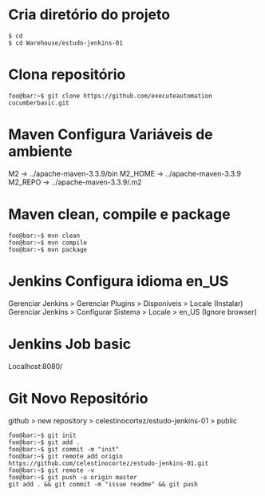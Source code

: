 # Cria diretório do projeto
```shell
$ cd
$ cd Warehouse/estudo-jenkins-01
```

# Clona repositório
```shell
foo@bar:~$ git clone https://github.com/executeautomation cucumberbasic.git
```

# Maven Configura Variáveis de ambiente
M2 -> ../apache-maven-3.3.9/bin
M2_HOME -> ../apache-maven-3.3.9
M2_REPO -> ../apache-maven-3.3.9/.m2

# Maven clean, compile e package
```
foo@bar:~$ mvn clean
foo@bar:~$ mvn compile 
foo@bar:~$ mvn package
```

# Jenkins Configura idioma en_US
Gerenciar Jenkins > Gerenciar Plugins > Disponíveis > Locale (Instalar)
Gerenciar Jenkins > Configurar Sistema > Locale > en_US (Ignore browser)

# Jenkins Job basic
Localhost:8080/

# Git Novo Repositório
github > new repository > celestinocortez/estudo-jenkins-01 > public
```
foo@bar:~$ git init
foo@bar:~$ git add .
foo@bar:~$ git commit -m "init"
foo@bar:~$ git remote add origin https://github.com/celestinocortez/estudo-jenkins-01.git
foo@bar:~$ git remote -v
foo@bar:~$ git push -u origin master
git add . && git commit -m "issue readme" && git push
```





